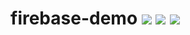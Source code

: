 # firebase-demo ![](https://badgen.net/github/release/Phong6698/firebase-demo) ![](https://github.com/Phong6698/firebase-demo/workflows/DEV/badge.svg) ![](https://github.com/Phong6698/firebase-demo/workflows/PRD/badge.svg)
